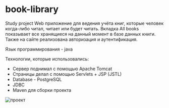 # book-library
Study project
Web приложение для ведения учёта книг, которые человек когда-либо читал, читает или будет читать.
Вкладка All books показывает все хранящиеся на данный момент в базе данных книги.
Также на сайте реализована авторизация и аутентификация.

Язык программирования - java

Технологии, которые использовались:
- Сервер поднимал с помощью Apache Tomcat
- Страницы делал с помощью Servlets + JSP (JSTL)
- Database - PostgreSQL
- JDBC
- Maven для сборки проекта




![проект](https://user-images.githubusercontent.com/79079180/121464346-662a1280-c9bc-11eb-81e8-2146302ffe50.gif)
